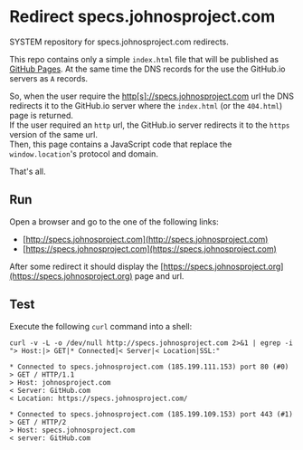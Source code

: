 # Redirect specs.johnosproject.com

SYSTEM repository for specs.johnosproject.com redirects.

This repo contains only a simple `index.html` file that will be published as
[GitHub Pages](https://pages.github.com/). At the same time the DNS records for
the  use the GitHub.io servers as `A` records.

So, when the user require the [http[s]://specs.johnosproject.com](https://specs.johnosproject.com)
url the DNS redirects it to the GitHub.io server where the `index.html` (or the
`404.html`) page is returned.<br/>
If the user required an `http` url, the GitHub.io server redirects it to the
`https` version of the same url.<br/>
Then, this page contains a JavaScript code that replace the `window.location`'s
protocol and domain.

That's all.


## Run

Open a browser and go to the one of the following links:
* [http://specs.johnosproject.com](http://specs.johnosproject.com)
* [https://specs.johnosproject.com](https://specs.johnosproject.com)

After some redirect it should display the [https://specs.johnosproject.org](https://specs.johnosproject.org)
page and url.


## Test

Execute the following `curl` command into a shell:

```shell
curl -v -L -o /dev/null http://specs.johnosproject.com 2>&1 | egrep -i "> Host:|> GET|* Connected|< Server|< Location|SSL:"

* Connected to specs.johnosproject.com (185.199.111.153) port 80 (#0)
> GET / HTTP/1.1
> Host: johnosproject.com
< Server: GitHub.com
< Location: https://specs.johnosproject.com/

* Connected to specs.johnosproject.com (185.199.109.153) port 443 (#1)
> GET / HTTP/2
> Host: specs.johnosproject.com
< server: GitHub.com
```

